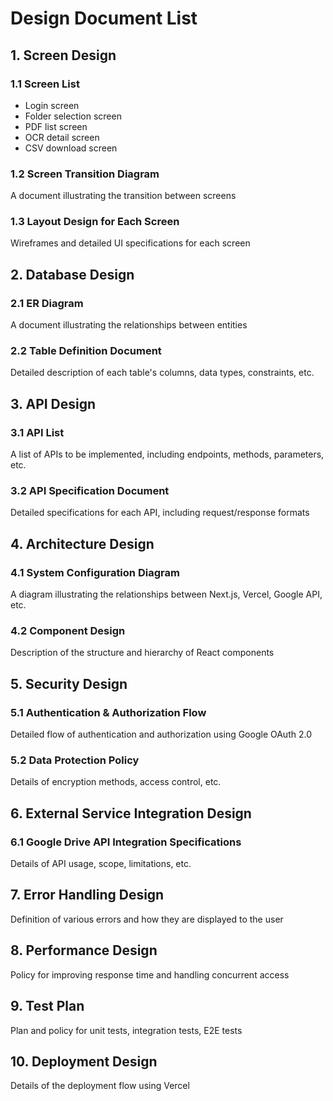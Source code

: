 # Design Document List

## 1. Screen Design
### 1.1 Screen List
- Login screen
- Folder selection screen
- PDF list screen
- OCR detail screen
- CSV download screen

### 1.2 Screen Transition Diagram
A document illustrating the transition between screens

### 1.3 Layout Design for Each Screen
Wireframes and detailed UI specifications for each screen

## 2. Database Design
### 2.1 ER Diagram
A document illustrating the relationships between entities

### 2.2 Table Definition Document
Detailed description of each table's columns, data types, constraints, etc.

## 3. API Design
### 3.1 API List
A list of APIs to be implemented, including endpoints, methods, parameters, etc.

### 3.2 API Specification Document
Detailed specifications for each API, including request/response formats

## 4. Architecture Design
### 4.1 System Configuration Diagram
A diagram illustrating the relationships between Next.js, Vercel, Google API, etc.

### 4.2 Component Design
Description of the structure and hierarchy of React components

## 5. Security Design
### 5.1 Authentication & Authorization Flow
Detailed flow of authentication and authorization using Google OAuth 2.0

### 5.2 Data Protection Policy
Details of encryption methods, access control, etc.

## 6. External Service Integration Design
### 6.1 Google Drive API Integration Specifications
Details of API usage, scope, limitations, etc.

## 7. Error Handling Design
Definition of various errors and how they are displayed to the user

## 8. Performance Design
Policy for improving response time and handling concurrent access

## 9. Test Plan
Plan and policy for unit tests, integration tests, E2E tests

## 10. Deployment Design
Details of the deployment flow using Vercel

